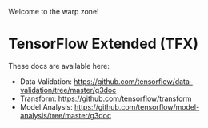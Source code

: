Welcome to the warp zone!

# TensorFlow Extended (TFX)

These docs are available here:

* Data Validation: https://github.com/tensorflow/data-validation/tree/master/g3doc
* Transform: https://github.com/tensorflow/transform
* Model Analysis: https://github.com/tensorflow/model-analysis/tree/master/g3doc
